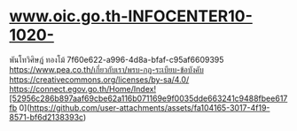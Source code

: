 # www.oic.go.th-INFOCENTER10-1020-
พันโทวิศิษฎ์ ทองโม้
7f60e622-a996-4d8a-bfaf-c95af6609395
https://www.pea.co.th/เกี่ยวกับเรา/พรบ-กฎ-ระเบียบ-ข้อบังคับ
https://creativecommons.org/licenses/by-sa/4.0/
https://connect.egov.go.th/Home/Index![52956c286b897aaf69cbe62a116b071169e9f0035dde663241c9488fbee617fb 0](https://github.com/user-attachments/assets/fa104165-3017-4f19-8571-bf6d2138393c)
